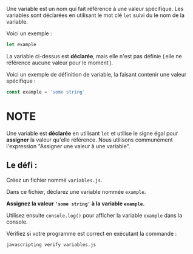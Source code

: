 Une variable est un nom qui fait référence à une valeur spécifique. Les variables sont déclarées en utilisant le mot clé `let` suivi du le nom de la variable.

Voici un exemple :

```js
let example
```

La variable ci-dessus est **déclarée**, mais elle n'est pas définie ( elle ne référence aucune valeur pour le moment ).

Voici un exemple de définition de variable, la faisant contenir une valeur spécifique :

```js
const example = 'some string'
```

# NOTE 

Une variable est **déclarée** en utilisant `let` et utilise le signe égal pour **assigner** la valeur qu'elle référence. Nous utilisons communément l'expression "Assigner une valeur à une variable".

## Le défi :

Créez un fichier nommé `variables.js`.

Dans ce fichier, déclarez une variable nommée `example`.

**Assignez la valeur `'some string'` à la variable `example`.**

Utilisez ensuite `console.log()` pour afficher la variable `example` dans la console.

Vérifiez si votre programme est correct en exécutant la commande :

`javascripting verify variables.js`
